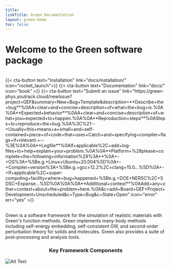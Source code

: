 ```yaml
---
title: 
linkTitle: Green Documentation
layout: green-home
toc: false
---
```


# Welcome to the Green software package

<br>
<div class="mb-6">
{{< cta-button text="Installation" link="docs/installation/" icon="rocket_launch">}}
{{< cta-button text="Documentation" link="docs/" icon="book" >}}
{{< cta-button text="Submit an issue" link="https://green-phys.youtrack.cloud/newIssue?project=GEF&summary=New+Bug+Template&description=**Describe+the+bug**%0AA+clear+and+concise+description+of+what+the+bug+is.%0A%0A**Expected+behavior**%0AA+clear+and+concise+description+of+what+you+expected+to+happen.%0A%0A**Reproduction+steps**%0ASteps+to+reproduce+the+bug.%0A%3C%21--+Usually+this+means+a+small+and+self-contained+piece+of+code+that+uses+Catch+and+specifying+compiler+flags+if+relevant.+--%3E%0A%0A**Logfile**%0AIf+applicable%2C+add+log-files+to+help+explain+your+problem.%0A%0A**Platform+%28please+complete+the+following+information%29%3A**%0A+-+OS%3A+%5Be.g.+Linux+Ubuntu+20.004%5D%0A+-+Compiler+version%3A+%5Be.g.+gcc+12.2%2C+clang+15.0...%5D%0A+-+If+applicable%2C+super-computing+facility+where+bug+happened+%5Be.g.+DOE+NERSC%2C+SDSC+Expanse...%5D%0A%0A%0A**Additional+context**%0AAdd+any+other+context+about+the+problem+here.%0A&c=add+Board+GEF+Project+Development+Unscheduled&c=Type+Bug&c=State+Open" icon="error" err="yes" >}}
</div>
<br>

Green is a software framework for the simulation of realistic materials with Green's function methods. Green implements many-body methods including self-energy embedding, self-consistent GW, and second-order perturbation theory for solids and molecules. Green also provides a suite of post-processing and analysis tools.

### <p style="text-align: center;">Key Framework Components</p>
![Alt Text](logo/rosetta.png)
